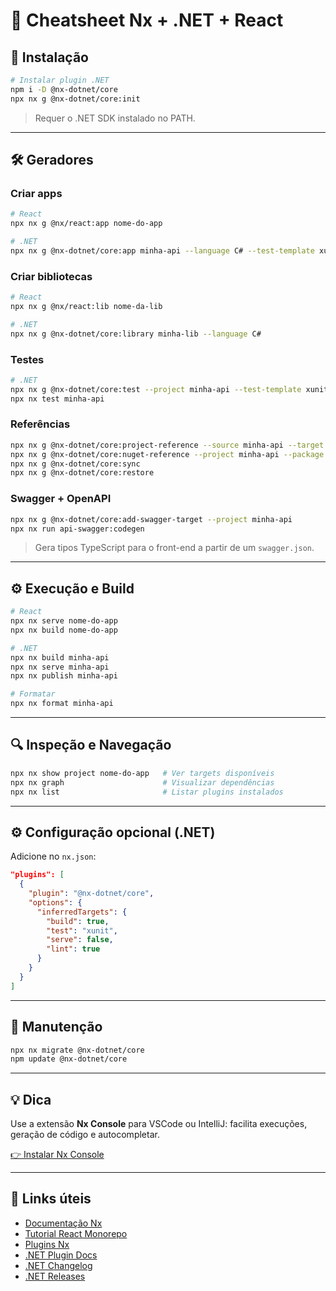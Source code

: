 # 🧩 Cheatsheet Nx + .NET + React

## 🚀 Instalação

```bash
# Instalar plugin .NET
npm i -D @nx-dotnet/core
npx nx g @nx-dotnet/core:init
```

> Requer o .NET SDK instalado no PATH.

---

## 🛠️ Geradores

### Criar apps

```bash
# React
npx nx g @nx/react:app nome-do-app

# .NET
npx nx g @nx-dotnet/core:app minha-api --language C# --test-template xunit
```

### Criar bibliotecas

```bash
# React
npx nx g @nx/react:lib nome-da-lib

# .NET
npx nx g @nx-dotnet/core:library minha-lib --language C#
```

### Testes

```bash
# .NET
npx nx g @nx-dotnet/core:test --project minha-api --test-template xunit
npx nx test minha-api
```

### Referências

```bash
npx nx g @nx-dotnet/core:project-reference --source minha-api --target minha-lib
npx nx g @nx-dotnet/core:nuget-reference --project minha-api --package Pacote.Nome
npx nx g @nx-dotnet/core:sync
npx nx g @nx-dotnet/core:restore
```

### Swagger + OpenAPI

```bash
npx nx g @nx-dotnet/core:add-swagger-target --project minha-api
npx nx run api-swagger:codegen
```

> Gera tipos TypeScript para o front-end a partir de um `swagger.json`.

---

## ⚙️ Execução e Build

```bash
# React
npx nx serve nome-do-app
npx nx build nome-do-app

# .NET
npx nx build minha-api
npx nx serve minha-api
npx nx publish minha-api

# Formatar
npx nx format minha-api
```

---

## 🔍 Inspeção e Navegação

```bash
npx nx show project nome-do-app   # Ver targets disponíveis
npx nx graph                      # Visualizar dependências
npx nx list                       # Listar plugins instalados
```

---

## ⚙️ Configuração opcional (.NET)

Adicione no `nx.json`:

```json
"plugins": [
  {
    "plugin": "@nx-dotnet/core",
    "options": {
      "inferredTargets": {
        "build": true,
        "test": "xunit",
        "serve": false,
        "lint": true
      }
    }
  }
]
```

---

## 🔄 Manutenção

```bash
npx nx migrate @nx-dotnet/core
npm update @nx-dotnet/core
```

---

## 💡 Dica

Use a extensão **Nx Console** para VSCode ou IntelliJ: facilita execuções, geração de código e autocompletar.

[👉 Instalar Nx Console](https://nx.dev/getting-started/editor-setup)

---

## 🔗 Links úteis

* [Documentação Nx](https://nx.dev)
* [Tutorial React Monorepo](https://nx.dev/getting-started/tutorials/react-monorepo-tutorial)
* [Plugins Nx](https://nx.dev/plugin-registry)
* [.NET Plugin Docs](https://nx-dotnet.com/core)
* [.NET Changelog](https://nx-dotnet.com/changelog)
* [.NET Releases](https://github.com/nx-dotnet/nx-dotnet/releases)

